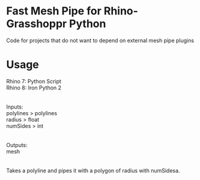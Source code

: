 # Fast Mesh Pipe for Rhino-Grasshoppr Python

Code for projects that do not want to depend on external mesh pipe plugins

# Usage

Rhino 7: Python Script<br>
Rhino 8: Iron Python 2 <br>
<br><br>
Inputs:<br>
polylines > polylines<br>
radius > float<br>
numSides > int<br>
<br><br>
Outputs:<br>
mesh<br>
<br><br>
Takes a polyline and pipes it with a polygon of radius with numSidesa.

